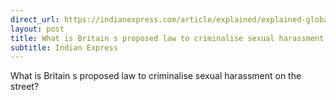```yaml
---
direct_url: https://indianexpress.com/article/explained/explained-global/britain-proposed-law-to-criminalise-sexual-harassment-street-8318125/
layout: post
title: What is Britain s proposed law to criminalise sexual harassment on the street?
subtitle: Indian Express
---
```


What is Britain s proposed law to criminalise sexual harassment on the street?